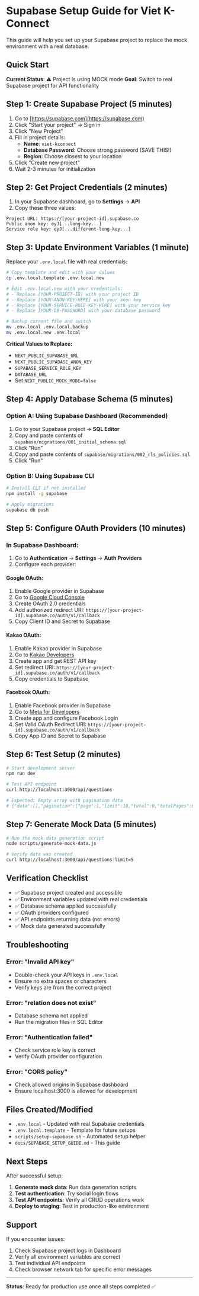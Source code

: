 # Supabase Setup Guide for Viet K-Connect

This guide will help you set up your Supabase project to replace the mock environment with a real database.

## Quick Start

**Current Status**: ⚠️ Project is using MOCK mode
**Goal**: Switch to real Supabase project for API functionality

## Step 1: Create Supabase Project (5 minutes)

1. Go to [https://supabase.com](https://supabase.com)
2. Click "Start your project" → Sign in
3. Click "New Project"
4. Fill in project details:
   - **Name**: `viet-kconnect`
   - **Database Password**: Choose strong password (SAVE THIS!)
   - **Region**: Choose closest to your location
5. Click "Create new project"
6. Wait 2-3 minutes for initialization

## Step 2: Get Project Credentials (2 minutes)

1. In your Supabase dashboard, go to **Settings** → **API**
2. Copy these three values:

```
Project URL: https://[your-project-id].supabase.co
Public anon key: eyJ[...long-key...]
Service role key: eyJ[...different-long-key...]
```

## Step 3: Update Environment Variables (1 minute)

Replace your `.env.local` file with real credentials:

```bash
# Copy template and edit with your values
cp .env.local.template .env.local.new

# Edit .env.local.new with your credentials:
# - Replace [YOUR-PROJECT-ID] with your project ID
# - Replace [YOUR-ANON-KEY-HERE] with your anon key
# - Replace [YOUR-SERVICE-ROLE-KEY-HERE] with your service key
# - Replace [YOUR-DB-PASSWORD] with your database password

# Backup current file and switch
mv .env.local .env.local.backup
mv .env.local.new .env.local
```

**Critical Values to Replace:**
- `NEXT_PUBLIC_SUPABASE_URL`
- `NEXT_PUBLIC_SUPABASE_ANON_KEY`
- `SUPABASE_SERVICE_ROLE_KEY`
- `DATABASE_URL`
- Set `NEXT_PUBLIC_MOCK_MODE=false`

## Step 4: Apply Database Schema (5 minutes)

### Option A: Using Supabase Dashboard (Recommended)

1. Go to your Supabase project → **SQL Editor**
2. Copy and paste contents of `supabase/migrations/001_initial_schema.sql`
3. Click "Run"
4. Copy and paste contents of `supabase/migrations/002_rls_policies.sql`
5. Click "Run"

### Option B: Using Supabase CLI

```bash
# Install CLI if not installed
npm install -g supabase

# Apply migrations
supabase db push
```

## Step 5: Configure OAuth Providers (10 minutes)

### In Supabase Dashboard:

1. Go to **Authentication** → **Settings** → **Auth Providers**
2. Configure each provider:

#### Google OAuth:
1. Enable Google provider in Supabase
2. Go to [Google Cloud Console](https://console.cloud.google.com/)
3. Create OAuth 2.0 credentials
4. Add authorized redirect URI: `https://[your-project-id].supabase.co/auth/v1/callback`
5. Copy Client ID and Secret to Supabase

#### Kakao OAuth:
1. Enable Kakao provider in Supabase
2. Go to [Kakao Developers](https://developers.kakao.com/)
3. Create app and get REST API key
4. Set redirect URI: `https://[your-project-id].supabase.co/auth/v1/callback`
5. Copy credentials to Supabase

#### Facebook OAuth:
1. Enable Facebook provider in Supabase
2. Go to [Meta for Developers](https://developers.facebook.com/)
3. Create app and configure Facebook Login
4. Set Valid OAuth Redirect URI: `https://[your-project-id].supabase.co/auth/v1/callback`
5. Copy App ID and Secret to Supabase

## Step 6: Test Setup (2 minutes)

```bash
# Start development server
npm run dev

# Test API endpoint
curl http://localhost:3000/api/questions

# Expected: Empty array with pagination data
# {"data":[],"pagination":{"page":1,"limit":10,"total":0,"totalPages":0,"hasNext":false,"hasPrev":false}}
```

## Step 7: Generate Mock Data (5 minutes)

```bash
# Run the mock data generation script
node scripts/generate-mock-data.js

# Verify data was created
curl http://localhost:3000/api/questions?limit=5
```

## Verification Checklist

- ✅ Supabase project created and accessible
- ✅ Environment variables updated with real credentials
- ✅ Database schema applied successfully
- ✅ OAuth providers configured
- ✅ API endpoints returning data (not errors)
- ✅ Mock data generated successfully

## Troubleshooting

### Error: "Invalid API key"
- Double-check your API keys in `.env.local`
- Ensure no extra spaces or characters
- Verify keys are from the correct project

### Error: "relation does not exist"
- Database schema not applied
- Run the migration files in SQL Editor

### Error: "Authentication failed"
- Check service role key is correct
- Verify OAuth provider configuration

### Error: "CORS policy"
- Check allowed origins in Supabase dashboard
- Ensure localhost:3000 is allowed for development

## Files Created/Modified

- `.env.local` - Updated with real Supabase credentials
- `.env.local.template` - Template for future setups
- `scripts/setup-supabase.sh` - Automated setup helper
- `docs/SUPABASE_SETUP_GUIDE.md` - This guide

## Next Steps

After successful setup:
1. **Generate mock data**: Run data generation scripts
2. **Test authentication**: Try social login flows
3. **Test API endpoints**: Verify all CRUD operations work
4. **Deploy to staging**: Test in production-like environment

## Support

If you encounter issues:
1. Check Supabase project logs in Dashboard
2. Verify all environment variables are correct
3. Test individual API endpoints
4. Check browser network tab for specific error messages

---
**Status**: Ready for production use once all steps completed ✅